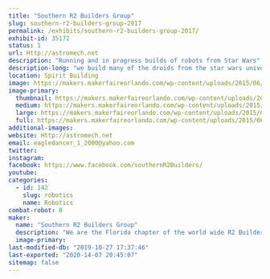 ```yaml
---
title: "Southern R2 Builders Group"
slug: southern-r2-builders-group-2017
permalink: /exhibits/southern-r2-builders-group-2017/
exhibit-id: 35172
status: 1
url: Http://astromech.net
description: "Running and in progress builds of robots from Star Wars"
description-long: "we build many of the droids from the star wars universe"
location: Spirit Building
image: https://makers.makerfaireorlando.com/wp-content/uploads/2015/06/224745_10151001451231787_1186744176_n.jpg
image-primary:
  thumbnail: https://makers.makerfaireorlando.com/wp-content/uploads/2015/06/224745_10151001451231787_1186744176_n-150x150.jpg
  medium: https://makers.makerfaireorlando.com/wp-content/uploads/2015/06/224745_10151001451231787_1186744176_n-300x225.jpg
  large: https://makers.makerfaireorlando.com/wp-content/uploads/2015/06/224745_10151001451231787_1186744176_n.jpg
  full: https://makers.makerfaireorlando.com/wp-content/uploads/2015/06/224745_10151001451231787_1186744176_n.jpg
additional-images:
website: Http://astromech.net
email: eagledancer_1_2000@yahoo.com
twitter: 
instagram: 
facebook: https://www.facebook.com/southernR2Builders/
youtube: 
categories:
  - id: 142
    slug: robotics
    name: Robotics
combat-robot: 0
maker:
  name: "Southern R2 Builders Group"
  description: "We are the Florida chapter of the world wide R2 Builders club. We help each other build our favorite little buddy from Star Wars, R2-D2 and his friends."
  image-primary: 
last-modified-db: "2019-10-27 17:37:46"
last-exported: "2020-14-07 20:45:07"
sitemap: false
---
```

